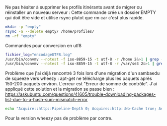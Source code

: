 Ne pas hésiter à supprimer les profils itinérants avant de migrer ou réinstaller un nouveau serveur :
Cette commande crée un dossier EMPTY qui doit être vide et utilise rsync plutot que rm car c'est plus rapide.
```sh
mkdir -p "empty"
rsync -a --delete empty/ /home/profiles/
rm -rf "empty"
```
Commandes pour conversion en utf8
```sh
fichier_log="encodageUTF8.log"
/usr/bin/convmv --notest -f iso-8859-15 -t utf-8 -r /home 2&>1 | grep -v Skipping >> $fichier_log
/usr/bin/convmv --notest -f iso-8859-15 -t utf-8 -r /var/se3 2&>1 | grep -v Skipping >> $fichier_log
```

Problème que j'ai déjà rencontré 3 fois lors d'une migration d'un sambaedu de squeeze vers wheezy :
apt-get ne télécharge plus les paquets après 150-200 paquets environ.
L'erreur est "Erreur de somme de contrôle".
J'ai appliqué cette solution et la migration se passe bien :
https://askubuntu.com/questions/41605/trouble-downloading-packages-list-due-to-a-hash-sum-mismatch-error
```sh
echo "Acquire::http::Pipeline-Depth 0; Acquire::http::No-Cache true; Acquire::BrokenProxy true;" > /etc/apt/apt.conf.d/99fixbadproxy
```
Pour la version wheezy pas de problème par contre.
